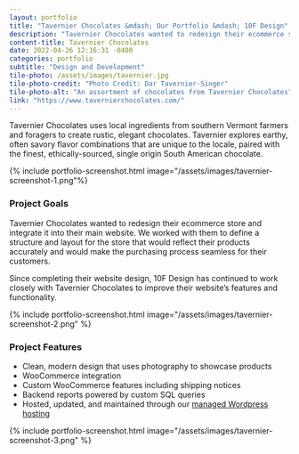 ```yaml
---
layout: portfolio
title: "Tavernier Chocolates &mdash; Our Portfolio &mdash; 10F Design"
description: "Tavernier Chocolates wanted to redesign their ecommerce store. We worked with them to define a structure and layout that would reflect their business."
content-title: Tavernier Chocolates
date: 2022-04-26 12:16:31 -0400
categories: portfolio
subtitle: "Design and Development"
tile-photo: /assets/images/tavernier.jpg
tile-photo-credit: "Photo Credit: Dar Tavernier-Singer"
tile-photo-alt: "An assortment of chocolates from Tavernier Chocolates"
link: "https://www.tavernierchocolates.com/"
---
```


Tavernier Chocolates uses local ingredients from southern Vermont farmers and foragers to create rustic, elegant chocolates. Tavernier explores earthy, often savory flavor combinations that are unique to the locale, paired with the finest, ethically-sourced, single origin South American chocolate.

{% include portfolio-screenshot.html image="/assets/images/tavernier-screenshot-1.png"%}

### Project Goals

Tavernier Chocolates wanted to redesign their ecommerce store and integrate it into their main website. We worked with them to define a structure and layout for the store that would reflect their products accurately and would make the purchasing process seamless for their customers.

Since completing their website design, 10F Design has continued to work closely with Tavernier Chocolates to improve their website’s features and functionality. 

{% include portfolio-screenshot.html image="/assets/images/tavernier-screenshot-2.png" %}

### Project Features
- Clean, modern design that uses photography to showcase products
- WooCommerce integration
- Custom WooCommerce features including shipping notices
- Backend reports powered by custom SQL queries
- Hosted, updated, and maintained through our [managed Wordpress hosting](/managed-hosting)

{% include portfolio-screenshot.html image="/assets/images/tavernier-screenshot-3.png" %}

